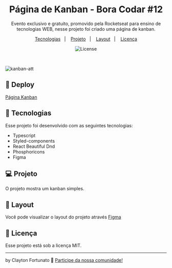 <h1 align="center"> Página de Kanban - Bora Codar #12 </h1>

<p align="center">
Evento exclusivo e gratuito, promovido pela Rocketseat para ensino de tecnologias WEB, nesse projeto foi criado uma página de kanban.
</p>

<p align="center">
  <a href="#-tecnologias">Tecnologias</a>&nbsp;&nbsp;&nbsp;|&nbsp;&nbsp;&nbsp;
  <a href="#-projeto">Projeto</a>&nbsp;&nbsp;&nbsp;|&nbsp;&nbsp;&nbsp;
  <a href="#-layout">Layout</a>&nbsp;&nbsp;&nbsp;|&nbsp;&nbsp;&nbsp;
  <a href="#memo-licença">Licença</a>
</p>

<p align="center">
  <img alt="License" src="https://img.shields.io/static/v1?label=license&message=MIT&color=49AA26&labelColor=000000">
</p>

<br>



![kanban-att](https://user-images.githubusercontent.com/104373308/233157707-9648e244-3fc5-4da1-b482-c7da247b45af.png)


  
## 👾 Deploy

[Página Kanban](https://kanban-12.vercel.app/)

## 🚀 Tecnologias

Esse projeto foi desenvolvido com as seguintes tecnologias:

- Typescript
- Styled-components
- React Beautiful Dnd
- Phosphoricons
- Figma


## 💻 Projeto

O projeto mostra um kanban simples.

## 🔖 Layout

Você pode visualizar o layout do projeto através [Figma](https://www.figma.com/file/ZfAMXfKoqHL9osR6M2B4by/%23boracodar---Desafio-12-(Community)?node-id=11-31&t=LMAPMTVk6LZeP2Pz-0)
 

## :memo: Licença

Esse projeto está sob a licença MIT.

---

by Clayton Fortunato :wave: [Participe da nossa comunidade!](https://discord.gg/rocketseat)
